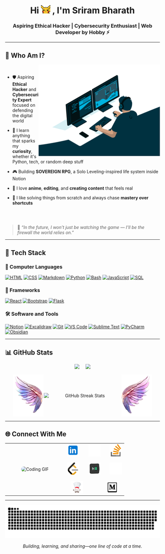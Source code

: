 <h1 align="center">Hi <img src="./gif/hi.gif" width = "30"> , I'm Sriram Bharath</h1>
<h3 align="center">Aspiring Ethical Hacker | Cybersecurity Enthusiast | Web Developer by Hobby ⚡</h3>

---

## 🧙 Who Am I?

<img align="right" src="./gif/programming.gif" width="395" alt="Coding GIF" />

&nbsp;&nbsp;&nbsp;
- 🛡️ Aspiring **Ethical Hacker** and **Cybersecurity Expert** focused on defending the digital world
  
- 🧠 I learn anything that sparks my **curiosity**, whether it's Python, tech, or random deep stuff
   
- 🎮 Building **SOVEREIGN RPG**, a Solo Leveling-inspired life system inside Notion
  
- 🎥 I love **anime**, **editing**, and **creating content** that feels real
  
- 🧩 I like solving things from scratch and always chase **mastery over shortcuts**<br></br>

<br>


> 🌟 *“In the future, I won’t just be watching the game — I’ll be the firewall the world relies on.”*

---

## 🚀 Tech Stack



### 🧾 Computer Languages
<a href="#"><img alt="HTML" src="https://img.shields.io/badge/HTML-E34F26.svg?logo=html5&logoColor=white"></a>
<a href="#"><img alt="CSS" src="https://img.shields.io/badge/CSS-1572B6.svg?logo=css3&logoColor=white"></a>
<a href="#"><img alt="Markdown" src="https://img.shields.io/badge/Markdown-000000.svg?logo=markdown&logoColor=white"></a>
<a href="#"><img alt="Python" src="https://img.shields.io/badge/Python-14354C.svg?logo=python&logoColor=white"></a>
<a href="#"><img alt="Bash" src="https://img.shields.io/badge/Bash-121011.svg?logo=gnu-bash&logoColor=white"></a>
<a href="#"><img alt="JavaScript" src="https://img.shields.io/badge/JavaScript-F7DF1E.svg?logo=javascript&logoColor=black"></a>
<a href="#"><img alt="SQL" src="https://custom-icon-badges.herokuapp.com/badge/SQL-025E8C.svg?logo=database&logoColor=white"></a>

### 🧩 Frameworks
<a href="#"><img alt="React" src="https://img.shields.io/badge/React-20232a.svg?logo=react&logoColor=%2361DAFB"></a>
<a href="#"><img alt="Bootstrap" src="https://img.shields.io/badge/Bootstrap-7952B3.svg?logo=bootstrap&logoColor=white"></a>
<a href="#"><img alt="Flask" src="https://img.shields.io/badge/Flask-000000.svg?logo=flask&logoColor=white"></a>

### 🛠️ Software and Tools
<a href="#"><img alt="Notion" src="https://img.shields.io/badge/Notion-000000.svg?logo=notion&logoColor=white"></a>
<a href="#"><img alt="Excalidraw" src="https://img.shields.io/badge/Excalidraw-1D1D1D.svg?logo=excalidraw&logoColor=white"></a>
<a href="#"><img alt="Git" src="https://img.shields.io/badge/Git-F05033.svg?logo=git&logoColor=white"></a>
<a href="#"><img alt="VS Code" src="https://img.shields.io/badge/Visual%20Studio%20Code-0078d7.svg?logo=visual-studio-code&logoColor=white"></a>
<a href="#"><img alt="Sublime Text" src="https://img.shields.io/badge/Sublime%20Text-FF9800.svg?logo=sublime-text&logoColor=white"></a>
<a href="#"><img alt="PyCharm" src="https://img.shields.io/badge/PyCharm-143.svg?logo=pycharm&logoColor=white"></a>
<a href="#"><img alt="Obsidian" src="https://img.shields.io/badge/Obsidian-483699.svg?logo=obsidian&logoColor=white"></a>


---


## 📊 GitHub Stats


<!-- 📊 GitHub Stats and 🔤 Top Languages - Responsive -->
<p align="center">
  <img src="https://github-readme-stats.vercel.app/api?username=SriramBharath-7&show_icons=true&theme=calm&hide_border=true&border_radius=12&bg_color=161722&title_color=f9a8d4&icon_color=f9a8d4&text_color=c4b5fd" width="50%">
  &nbsp;&nbsp;&nbsp;
  <img src="https://github-readme-stats.vercel.app/api/top-langs/?username=SriramBharath-7&layout=compact&theme=calm&hide_border=true&border_radius=12&bg_color=161722&title_color=f9a8d4&text_color=fbcfe8" width="45%">
</p>


<p align="center" style="display: flex; flex-wrap: wrap; justify-content: center; align-items: center;">
  <img src="./img/left_wing.png" width="20%" />
  <img 
    src="https://github-readme-streak-stats.herokuapp.com/?user=SriramBharath-7&theme=calm&hide_border=true&background=161722&ring=f9a8d4&fire=fb7185&currStreakLabel=fbcfe8&currStreakNum=f9a8d4&sideNums=c4b5fd&dates=a5f3fc&sideLabels=fbcfe8"
    alt="GitHub Streak Stats"
    width="50%" />
  <img src="./img/right_wing.png" width="20%" />
</p>




---


## 🌐 Connect With Me

<table>
  <tr>
    <!-- GIF: Left Side, 50% -->
    <td align="center" valign="middle" width="50%">
      <img src="./gif/git cat.gif"
           alt="Coding GIF" width="80%" style="border-radius:10px;" />
    </td>
    <!-- Social Links: Right Side, 50% -->
    <td align="center" valign="middle" width="50%">
      <!-- First row: 3 links -->
      <div align="center">
        <a href="https://www.linkedin.com/in/sriram-bharath-852335306/" target="_blank"><img src="./img/Linkedin.png" alt="LinkedIn" width="40" height="40" /></a>&nbsp;&nbsp;&nbsp;&nbsp;&nbsp;&nbsp;&nbsp;&nbsp;<a href="https://dev.to/sriram_bharath" target="_blank"><img src="./img/codedev.png" alt="Dev.to" width="40" height="40" /></a>&nbsp;&nbsp;&nbsp;&nbsp;&nbsp;&nbsp;&nbsp;&nbsp;<a href="https://stackoverflow.com/users/30682963/sriram-bharath" target="_blank"><img src="./img/stack.png" alt="Stack Overflow" width="40" height="40" /></a>
      </div>
      <br />
      <!-- Second row: 3 links -->
      <div align="center">
        <a href="https://leetcode.com/u/Sriram_Bharath/" target="_blank"><img src="./img/Leetcode.png" alt="LeetCode" width="40" height="40" /></a>&nbsp;&nbsp;&nbsp;&nbsp;&nbsp;&nbsp;&nbsp;&nbsp;<a href="https://www.hackerrank.com/profile/srirambharath7" target="_blank"><img src="./img/hackerrank.png" alt="HackerRank" width="40" height="40" /></a>&nbsp;&nbsp;&nbsp;&nbsp;&nbsp;&nbsp;&nbsp;&nbsp;<a href="mailto:srirambharath7@gmail.com" target="_blank"><img src="./img/mail.png" alt="Gmail" width="40" height="40" /></a>
      </div>
      <br />
      <!-- Third row: 1 link (centered below) -->
      <div align="center">
        <a href="https://www.codechef.com/users/sriram_bharath" target="_blank"><img src="./img/chef.png" alt="CodeChef" width="40" height="40" /></a>
        <span style="display:inline-block; width:32px;">  </span>
        <span style="display:inline-block; width:32px;">   </span>
        <a href="https://medium.com/@srirambharath7" target="_blank"><img src="./img/medium.png" alt="Medium" width="40" height="40" /></a>
      </div>
    </td>
  </tr>
</table>

---

<div align="center">
  
  ![snake gif](https://github.com/SriramBharath-7/SriramBharath-7/blob/output/github-snake-dark.svg)
</div>


<p align="center"><i>Building, learning, and sharing—one line of code at a time.</i></p>





